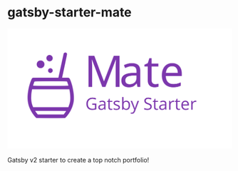 # gatsby-starter-mate

![Gastby Starter Mate logo](./gatsby-starter-mate-logo.svg)

Gatsby v2 starter to create a top notch portfolio!
